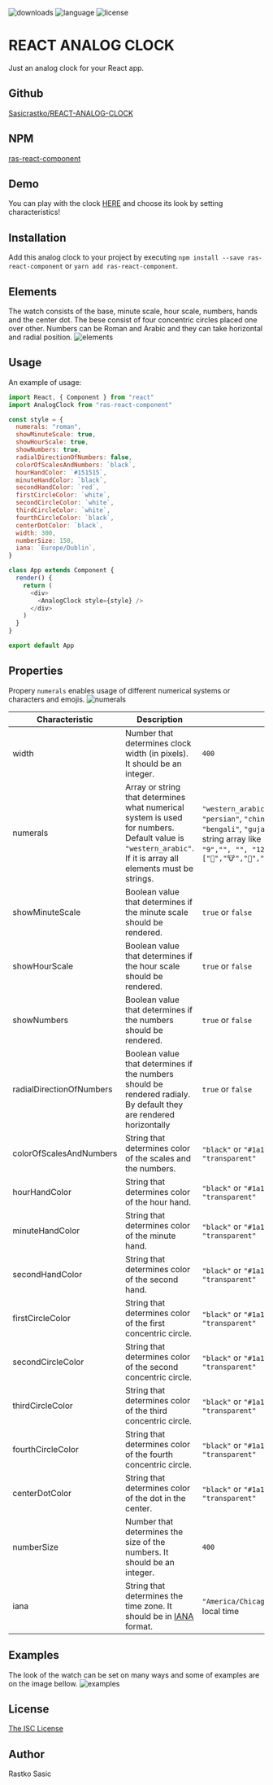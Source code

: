 ![downloads](https://img.shields.io/npm/dt/ras-react-component.svg)
![language](https://img.shields.io/badge/language-ES%206-brightgreen.svg)
![license](https://img.shields.io/badge/license-ISC-brightgreen.svg)

# REACT ANALOG CLOCK

Just an analog clock for your React app.

## Github

[Sasicrastko/REACT-ANALOG-CLOCK](https://github.com/Sasicrastko/REACT-ANALOG-CLOCK)

## NPM

[ras-react-component](https://www.npmjs.com/package/ras-react-component)

## Demo

You can play with the clock [HERE](https://glacial-lake-58970.herokuapp.com/) and choose its look by setting characteristics!

## Installation

Add this analog clock to your project by executing `npm install --save ras-react-component` or `yarn add ras-react-component`.

## Elements

The watch consists of the base, minute scale, hour scale, numbers, hands and the center dot. The bese consist of four concentric circles placed one over other. Numbers can be Roman and Arabic and they can take horizontal and radial position.
![elements](https://github.com/Sasicrastko/REACT-ANALOG-CLOCK/blob/master/images/elements1.png "Elements of the clock")

## Usage

An example of usage:

```js
import React, { Component } from "react"
import AnalogClock from "ras-react-component"

const style = {
  numerals: "roman",
  showMinuteScale: true,
  showHourScale: true,
  showNumbers: true,
  radialDirectionOfNumbers: false,
  colorOfScalesAndNumbers: `black`,
  hourHandColor: `#151515`,
  minuteHandColor: `black`,
  secondHandColor: `red`,
  firstCircleColor: `white`,
  secondCircleColor: `white`,
  thirdCircleColor: `white`,
  fourthCircleColor: `black`,
  centerDotColor: `black`,
  width: 300,
  numberSize: 150,
  iana: `Europe/Dublin`,
}

class App extends Component {
  render() {
    return (
      <div>
        <AnalogClock style={style} />
      </div>
    )
  }
}

export default App
```

## Properties

Propery `numerals` enables usage of different numerical systems or characters and emojis.
![numerals](https://github.com/Sasicrastko/REACT-ANALOG-CLOCK/blob/master/images/numerals.png "Examples of different numeral systems")

| Characteristic           | Description                                                                                                                                                  | Example values                                                                                                                                                                                                                                                                                                   | Default value      |
| ------------------------ | ------------------------------------------------------------------------------------------------------------------------------------------------------------ | ---------------------------------------------------------------------------------------------------------------------------------------------------------------------------------------------------------------------------------------------------------------------------------------------------------------- | ------------------ |
| width                    | Number that determines clock width (in pixels). It should be an integer.                                                                                     | `400`                                                                                                                                                                                                                                                                                                            | `300`              |
| numerals                 | Array or string that determines what numerical system is used for numbers. Default value is `"western_arabic"`. If it is array all elements must be strings. | `"western_arabic"`, `"eastern_arabic"`, `"roman"`, `"persian"`, `"chinese"`, `"devanagari”"`, `"tamil"`, `"bengali"`, `"gujarati"`, `"korean"`, `"hebrew"` or a string array like `["", "", "3","", "", "6","", "", "9","", "", "12"]` or with emojis `["🐴","🐮","🐷","🐹","🐗","🐻","🐔","🐵","🐶","🦊","🐱"]` | `"western_arabic"` |
| showMinuteScale          | Boolean value that determines if the minute scale should be rendered.                                                                                        | `true` or `false`                                                                                                                                                                                                                                                                                                | `true`             |
| showHourScale            | Boolean value that determines if the hour scale should be rendered.                                                                                          | `true` or `false`                                                                                                                                                                                                                                                                                                | `true`             |
| showNumbers              | Boolean value that determines if the numbers should be rendered.                                                                                             | `true` or `false`                                                                                                                                                                                                                                                                                                | `true`             |
| radialDirectionOfNumbers | Boolean value that determines if the numbers should be rendered radialy. By default they are rendered horizontally                                           | `true` or `false`                                                                                                                                                                                                                                                                                                | `false`            |
| colorOfScalesAndNumbers  | String that determines color of the scales and the numbers.                                                                                                  | `"black"` or `"#1a1a1a"` or `"rgb(255,0,0)"` or `"transparent"`                                                                                                                                                                                                                                                  | `"black"`          |
| hourHandColor            | String that determines color of the hour hand.                                                                                                               | `"black"` or `"#1a1a1a"` or `"rgb(15,15,15)"` or `"transparent"`                                                                                                                                                                                                                                                 | `"#151515"`        |
| minuteHandColor          | String that determines color of the minute hand.                                                                                                             | `"black"` or `"#1a1a1a"` or `"rgb(15,15,15)"` or `"transparent"`                                                                                                                                                                                                                                                 | `"black"`          |
| secondHandColor          | String that determines color of the second hand.                                                                                                             | `"black"` or `"#1a1a1a"` or `"rgb(15,15,15)"` or `"transparent"`                                                                                                                                                                                                                                                 | `"red"`            |
| firstCircleColor         | String that determines color of the first concentric circle.                                                                                                 | `"black"` or `"#1a1a1a"` or `"rgb(15,15,15)"` or `"transparent"`                                                                                                                                                                                                                                                 | `"white"`          |
| secondCircleColor        | String that determines color of the second concentric circle.                                                                                                | `"black"` or `"#1a1a1a"` or `"rgb(15,15,15)"` or `"transparent"`                                                                                                                                                                                                                                                 | `"white"`          |
| thirdCircleColor         | String that determines color of the third concentric circle.                                                                                                 | `"black"` or `"#1a1a1a"` or `"rgb(15,15,15)"` or `"transparent"`                                                                                                                                                                                                                                                 | `"white"`          |
| fourthCircleColor        | String that determines color of the fourth concentric circle.                                                                                                | `"black"` or `"#1a1a1a"` or `"rgb(15,15,15)"` or `"transparent"`                                                                                                                                                                                                                                                 | `"black"`          |
| centerDotColor           | String that determines color of the dot in the center.                                                                                                       | `"black"` or `"#1a1a1a"` or `"rgb(15,15,15)"` or `"transparent"`                                                                                                                                                                                                                                                 | `"black"`          |
| numberSize               | Number that determines the size of the numbers. It should be an integer.                                                                                     | `400`                                                                                                                                                                                                                                                                                                            | `200`              |
| iana                     | String that determines the time zone. It should be in [IANA](https://en.wikipedia.org/wiki/List_of_tz_database_time_zones) format.                           | `"America/Chicago"` or `undefined`, `null` and `""` for local time                                                                                                                                                                                                                                               | `"Europe/London"`  |

## Examples

The look of the watch can be set on many ways and some of examples are on the image bellow.
![examples](https://github.com/Sasicrastko/REACT-ANALOG-CLOCK/blob/master/images/examples.png "Elements of the clock")

## License

[The ISC License](https://opensource.org/licenses/ISC)

## Author

Rastko Sasic
